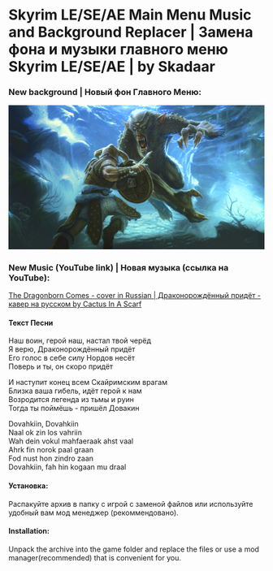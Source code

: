 <h1>Skyrim LE/SE/AE Main Menu Music and Background Replacer | Замена фона и музыки главного меню Skyrim LE/SE/AE | by Skadaar</h1>

<h3>New background | Новый фон Главного Меню:</h3>

![Alt text](img/background.png)

<h3>New Music (YouTube link) | Новая музыка (ссылка на YouTube):</h3>

[The Dragonborn Comes - cover in Russian | Драконорождённый придёт - кавер на русском by Cactus In A Scarf](https://youtu.be/vdUbjpFvumI?si=BsbrIRwH5Fcggj9i/)

<h4>Текст Песни</h4>
<p>Наш воин, герой наш, настал твой черёд<br/>
Я верю, Драконорождённый придёт<br/>
Его голос в себе силу Нордов несёт<br/>
Поверь и ты, он скоро придёт
</p>
<p>И наступит конец всем Скайримским врагам<br/>
Близка ваша гибель, идёт герой к нам<br/>
Возродится легенда из тьмы и руин<br/>
Тогда ты поймёшь - пришёл Довакин
</p>
<p>Dovahkiin, Dovahkiin<br/>
Naal ok zin los vahriin<br/>
Wah dein vokul mahfaeraak ahst vaal<br/>
Ahrk fin norok paal graan<br/>
Fod nust hon zindro zaan<br/>
Dovahkiin, fah hin kogaan mu draal<br/>
</p>

<h4>Установка:</h4>
<p>Распакуйте архив в папку с игрой с заменой файлов или используйте удобный вам мод менеджер (рекоммендовано).</p>

<h4>Installation:</h4>
<p>Unpack the archive into the game folder and replace the files or use a mod manager(recommended) that is convenient for you.</p>

<!-- BEGIN LATEST DOWNLOAD BUTTON -->
<!-- END LATEST DOWNLOAD BUTTON -->

